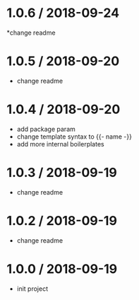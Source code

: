 1.0.6 / 2018-09-24
==================

*change readme

1.0.5 / 2018-09-20
==================

* change readme

1.0.4 / 2018-09-20
==================

* add package param
* change template syntax to {{- name -}}
* add more internal boilerplates

1.0.3 / 2018-09-19
==================

* change readme

1.0.2 / 2018-09-19
==================

* change readme

1.0.0 / 2018-09-19
==================

* init project